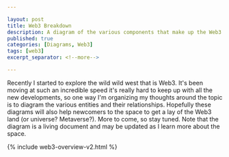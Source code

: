 ```yaml
---

layout: post
title: Web3 Breakdown
description: A diagram of the various components that make up the Web3 ecosystem.
published: true
categories: [Diagrams, Web3]
tags: [web3]
excerpt_separator: <!--more-->

---
```


Recently I started to explore the wild wild west that is Web3. It's been moving at such an incredible speed it's really hard to keep up with all the new developments, so one way I'm organizing my thoughts around the topic is to diagram the various entities and their relationships. Hopefully these diagrams will also help newcomers to the space to get a lay of the Web3 land (or universe? Metaverse?). More to come, so stay tuned. Note that the diagram is a living document and may be updated as I learn more about the space. 

<!--more-->

{% include web3-overview-v2.html %}
